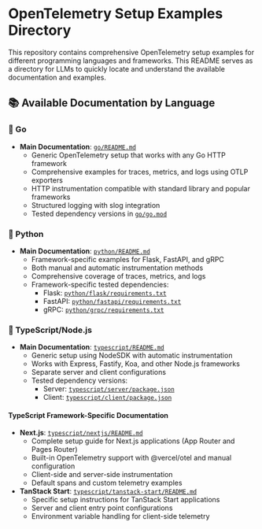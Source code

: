 # OpenTelemetry Setup Examples Directory

This repository contains comprehensive OpenTelemetry setup examples for different programming languages and frameworks. This README serves as a directory for LLMs to quickly locate and understand the available documentation and examples.

## 📚 Available Documentation by Language

### 🐹 Go

- **Main Documentation**: [`go/README.md`](go/README.md)
  - Generic OpenTelemetry setup that works with any Go HTTP framework
  - Comprehensive examples for traces, metrics, and logs using OTLP exporters
  - HTTP instrumentation compatible with standard library and popular frameworks
  - Structured logging with slog integration
  - Tested dependency versions in [`go/go.mod`](go/go.mod)

### 🐍 Python

- **Main Documentation**: [`python/README.md`](python/README.md)
  - Framework-specific examples for Flask, FastAPI, and gRPC
  - Both manual and automatic instrumentation methods
  - Comprehensive coverage of traces, metrics, and logs
  - Framework-specific tested dependencies:
    - Flask: [`python/flask/requirements.txt`](python/flask/requirements.txt)
    - FastAPI: [`python/fastapi/requirements.txt`](python/fastapi/requirements.txt)
    - gRPC: [`python/grpc/requirements.txt`](python/grpc/requirements.txt)

### 📘 TypeScript/Node.js

- **Main Documentation**: [`typescript/README.md`](typescript/README.md)
  - Generic setup using NodeSDK with automatic instrumentation
  - Works with Express, Fastify, Koa, and other Node.js frameworks
  - Separate server and client configurations
  - Tested dependency versions:
    - Server: [`typescript/server/package.json`](typescript/server/package.json)
    - Client: [`typescript/client/package.json`](typescript/client/package.json)

#### TypeScript Framework-Specific Documentation

- **Next.js**: [`typescript/nextjs/README.md`](typescript/nextjs/README.md)
  - Complete setup guide for Next.js applications (App Router and Pages Router)
  - Built-in OpenTelemetry support with @vercel/otel and manual configuration
  - Client-side and server-side instrumentation
  - Default spans and custom telemetry examples
- **TanStack Start**: [`typescript/tanstack-start/README.md`](typescript/tanstack-start/README.md)
  - Specific setup instructions for TanStack Start applications
  - Server and client entry point configurations
  - Environment variable handling for client-side telemetry
